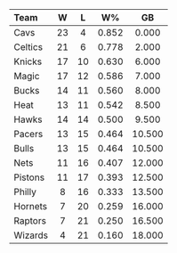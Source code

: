 | Team                             |  W  |  L  |  W%   |   GB   |
|:---------------------------------|:---:|:---:|:-----:|:------:|
| [](/r/clevelandcavs) Cavs        | 23  |  4  | 0.852 | 0.000  |
| [](/r/bostonceltics) Celtics     | 21  |  6  | 0.778 | 2.000  |
| [](/r/nyknicks) Knicks           | 17  | 10  | 0.630 | 6.000  |
| [](/r/orlandomagic) Magic        | 17  | 12  | 0.586 | 7.000  |
| [](/r/mkebucks) Bucks            | 14  | 11  | 0.560 | 8.000  |
| [](/r/heat) Heat                 | 13  | 11  | 0.542 | 8.500  |
| [](/r/atlantahawks) Hawks        | 14  | 14  | 0.500 | 9.500  |
| [](/r/pacers) Pacers             | 13  | 15  | 0.464 | 10.500 |
| [](/r/chicagobulls) Bulls        | 13  | 15  | 0.464 | 10.500 |
| [](/r/gonets) Nets               | 11  | 16  | 0.407 | 12.000 |
| [](/r/detroitpistons) Pistons    | 11  | 17  | 0.393 | 12.500 |
| [](/r/sixers) Philly             |  8  | 16  | 0.333 | 13.500 |
| [](/r/charlottehornets) Hornets  |  7  | 20  | 0.259 | 16.000 |
| [](/r/torontoraptors) Raptors    |  7  | 21  | 0.250 | 16.500 |
| [](/r/washingtonwizards) Wizards |  4  | 21  | 0.160 | 18.000 |